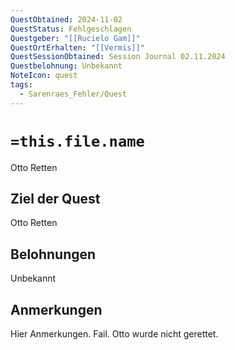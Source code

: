 ```yaml
---
QuestObtained: 2024-11-02
QuestStatus: Fehlgeschlagen
Questgeber: "[[Rucielo Gam]]"
QuestOrtErhalten: "[[Vermis]]"
QuestSessionObtained: Session Journal 02.11.2024
Questbelohnung: Unbekannt
NoteIcon: quest
tags:
  - Sarenraes_Fehler/Quest
---
```

# `=this.file.name`
Otto Retten

## Ziel der Quest
Otto Retten

## Belohnungen
Unbekannt

## Anmerkungen
Hier Anmerkungen.
Fail. Otto wurde nicht gerettet.
